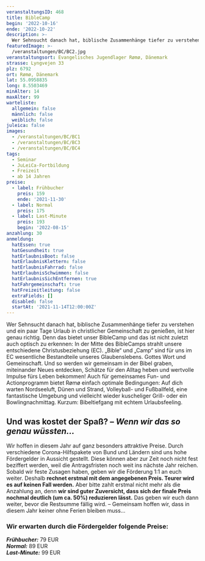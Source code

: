 ```yaml
---
veranstaltungsID: 468
title: BibleCamp
begin: '2022-10-16'
ende: '2022-10-22'
description: >-
  Wer Sehnsucht danach hat, biblische Zusammenhänge tiefer zu verstehen und ein paar Tage Urlaub in christlicher Gemeinschaft zu genießen, ist hier genau richtig. Denn das bietet unser BibleCamp und das ist nicht zuletzt auch optisch zu erkennen: In der Mitte des BibleCamps strahlt unsere entschiedene Christusbeziehung (EC). 
featuredImage: >-
  /veranstaltungen/BC/BC2.jpg
veranstaltungsort: Evangelisches Jugendlager Rømø, Dänemark
strasse: Lyngvejen 33
plz: 6792
ort: Rømø, Dänemark
lat: 55.0958835
long: 8.5503469
minAlter: 14
maxAlter: 99
warteliste:
  allgemein: false
  männlich: false
  weiblich: false
juleica: false
images:
  - /veranstaltungen/BC/BC1
  - /veranstaltungen/BC/BC3
  - /veranstaltungen/BC/BC4
tags:
  - Seminar
  - JuLeiCa-Fortbildung
  - Freizeit
  - ab 14 Jahren
preise:
  - label: Frühbucher
    preis: 159
    ende: '2021-11-30'
  - label: Normal
    preis: 175
  - label: Last-Minute
    preis: 193
    begin: '2022-08-15'
anzahlung: 30
anmeldung:
  hatEssen: true
  hatGesundheit: true
  hatErlaubnisBoot: false
  hatErlaubnisKlettern: false
  hatErlaubnisFahrrad: false
  hatErlaubnisSchwimmen: false
  hatErlaubnisSichEntfernen: true
  hatFahrgemeinschaft: true
  hatFreizeitleitung: false
  extraFields: []
  disabled: false
  startAt: '2021-11-14T12:00:00Z'
---
```


Wer Sehnsucht danach hat, biblische Zusammenhänge tiefer zu verstehen und ein paar Tage Urlaub in christlicher Gemeinschaft zu genießen, ist hier genau richtig. Denn das bietet unser BibleCamp und das ist nicht zuletzt auch optisch zu erkennen: In der Mitte des BibleCamps strahlt unsere entschiedene Christusbeziehung (EC). 
„Bible“ und „Camp“ sind für uns im EC wesentliche Bestandteile unseres Glaubenslebens. Gottes Wort und Gemeinschaft. Und so werden wir gemeinsam in der Bibel graben, miteinander Neues entdecken, Schätze für den Alltag heben und wertvolle Impulse fürs Leben bekommen!
Auch für gemeinsames Fun- und Actionprogramm bietet Rømø einfach optimale Bedingungen: Auf dich warten Nordseeluft, Dünen und Strand, Volleyball- und Fußballfeld, eine fantastische Umgebung und vielleicht wieder kuscheliger Grill- oder ein Bowlingnachmittag. Kurzum: Bibeltiefgang mit echtem Urlaubsfeeling.

<div class="foerdergelder-hinweis">
<v-alert type="info" text tile outlined>
<h2>Und was kostet der Spaß? – <i>Wenn wir das so genau wüssten...</i></h2>

Wir hoffen in diesem Jahr auf ganz besonders attraktive Preise. Durch verschiedene Corona-Hilfspakete von Bund und Ländern sind uns hohe Fördergelder in Aussicht gestellt. Diese können aber zur Zeit noch nicht fest beziffert werden, weil die Antragsfristen noch weit ins nächste Jahr reichen. Sobald wir feste Zusagen haben, geben wir die Förderung 1:1 an euch weiter. Deshalb **rechnet erstmal mit dem angegebenen Preis. Teurer wird es auf keinen Fall werden.** Aber bitte zahlt erstmal nicht mehr als die Anzahlung an, denn **wir sind guter Zuversicht, dass sich der finale Preis nochmal deutlich (um ca. 50%) reduzieren lässt.** Das geben wir euch dann weiter, bevor die Restsumme fällig wird. – Gemeinsam hoffen wir, dass in diesem Jahr keiner ohne Ferien bleiben muss...

### Wir erwarten durch die Fördergelder folgende Preise:  
***Frühbucher:*** 79 EUR  
***Normal:*** 89 EUR  
***Last-Minute:*** 99 EUR
</v-alert>
</div>